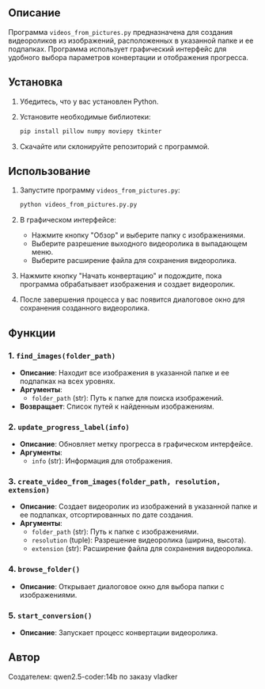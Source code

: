 ## Описание

Программа `videos_from_pictures.py` предназначена для создания видеороликов из изображений, расположенных в указанной папке и ее подпапках. Программа использует графический интерфейс для удобного выбора параметров конвертации и отображения прогресса.

## Установка

1. Убедитесь, что у вас установлен Python.
2. Установите необходимые библиотеки:
   ```bash
   pip install pillow numpy moviepy tkinter
   ```

3. Скачайте или склонируйте репозиторий с программой.

## Использование

1. Запустите программу `videos_from_pictures.py`:
   ```bash
   python videos_from_pictures.py.py
   ```

2. В графическом интерфейсе:
   - Нажмите кнопку "Обзор" и выберите папку с изображениями.
   - Выберите разрешение выходного видеоролика в выпадающем меню.
   - Выберите расширение файла для сохранения видеоролика.

3. Нажмите кнопку "Начать конвертацию" и подождите, пока программа обрабатывает изображения и создает видеоролик.

4. После завершения процесса у вас появится диалоговое окно для сохранения созданного видеоролика.

## Функции

### 1. `find_images(folder_path)`

- **Описание**: Находит все изображения в указанной папке и ее подпапках на всех уровнях.
- **Аргументы**:
  - `folder_path` (str): Путь к папке для поиска изображений.
- **Возвращает**: Список путей к найденным изображениям.

### 2. `update_progress_label(info)`

- **Описание**: Обновляет метку прогресса в графическом интерфейсе.
- **Аргументы**:
  - `info` (str): Информация для отображения.

### 3. `create_video_from_images(folder_path, resolution, extension)`

- **Описание**: Создает видеоролик из изображений в указанной папке и ее подпапках, отсортированных по дате создания.
- **Аргументы**:
  - `folder_path` (str): Путь к папке с изображениями.
  - `resolution` (tuple): Разрешение видеоролика (ширина, высота).
  - `extension` (str): Расширение файла для сохранения видеоролика.

### 4. `browse_folder()`

- **Описание**: Открывает диалоговое окно для выбора папки с изображениями.

### 5. `start_conversion()`

- **Описание**: Запускает процесс конвертации видеоролика.

## Автор

Создателем: qwen2.5-coder:14b по заказу vladker